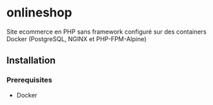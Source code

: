 # onlineshop
Site ecommerce en PHP sans framework configuré sur des containers Docker (PostgreSQL, NGINX et PHP-FPM-Alpine)

## Installation
### Prerequisites
- Docker


